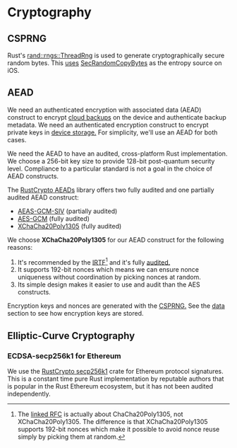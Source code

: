 # Cryptography

## CSPRNG

Rust's
[rand::rngs::ThreadRng](https://docs.rs/rand/latest/rand/rngs/struct.ThreadRng.html)
is used to generate cryptographically secure random bytes.  This
[uses](https://docs.rs/getrandom/latest/getrandom/#supported-targets)
[SecRandomCopyBytes](https://developer.apple.com/documentation/security/1399291-secrandomcopybytes?language=objc)
as the entropy source on iOS.


## AEAD

We need an authenticated encryption with associated data (AEAD) construct to
encrypt [cloud backups](./data.md#cloud-backup) on the device and authenticate
backup metadata.  We need an authenticated encryption construct to encrypt
private keys in [device storage.](./data.md#device-storage) For simplicity,
we'll use an AEAD for both cases.

We need the AEAD to have an audited, cross-platform Rust implementation.  We
choose a 256-bit key size to provide 128-bit post-quantum security level.
Compliance to a particular standard is not a goal in the choice of AEAD
constructs.

The [RustCrypto AEADs](https://github.com/RustCrypto/AEADs) library offers two
fully audited and one partially audited AEAD construct:

* [AEAS-GCM-SIV](https://github.com/RustCrypto/AEADs/tree/master/aes-gcm-siv)
(partially audited)
* [AES-GCM](https://github.com/RustCrypto/AEADs/tree/master/aes-gcm)
(fully audited)
* [XChaCha20Poly1305](https://github.com/RustCrypto/AEADs/tree/master/chacha20poly1305)
(fully audited)

We choose **XChaCha20Poly1305** for our AEAD construct for the following reasons:

1. It's recommended by the [IRTF](https://datatracker.ietf.org/doc/html/rfc7539)[^0] 
and it's fully
[audited.](https://research.nccgroup.com/2020/02/26/public-report-rustcrypto-aes-gcm-and-chacha20poly1305-implementation-review/)
2. It supports 192-bit nonces which means we can ensure nonce uniqueness without
coordination by picking nonces at random.
3. Its simple design makes it easier to use and audit than the AES constructs.

Encryption keys and nonces are generated with the [CSPRNG.](#csprng) See the
[data](./data.md#solution) section to see how encryption keys are stored.

## Elliptic-Curve Cryptography

### ECDSA-secp256k1 for Ethereum

We use the [RustCrypto
secp256k1](https://github.com/RustCrypto/elliptic-curves/tree/master/k256) crate
for Ethereum protocol signatures. This is a constant time pure Rust
implementation by reputable authors that is popular in the Rust Ethereum
ecosystem, but it has not been audited independently.

[^0]: 
    The [linked RFC](https://datatracker.ietf.org/doc/html/rfc7539) is actually
    about ChaCha20Poly1305, not XChaCha20Poly1305.  The difference is that
    XChaCha20Poly1305 supports 192-bit nonces which make it possible to avoid nonce
    reuse simply by picking them at random.

